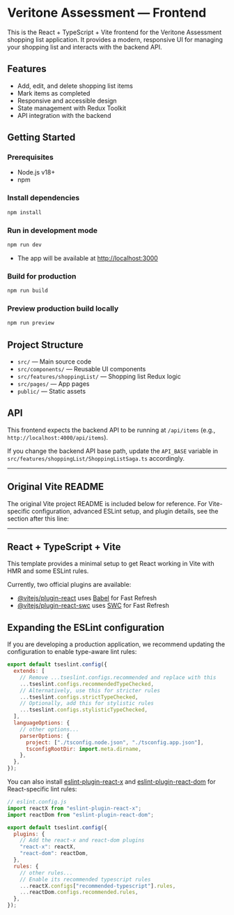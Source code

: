 # Veritone Assessment — Frontend

This is the React + TypeScript + Vite frontend for the Veritone Assessment shopping list application. It provides a modern, responsive UI for managing your shopping list and interacts with the backend API.

## Features

- Add, edit, and delete shopping list items
- Mark items as completed
- Responsive and accessible design
- State management with Redux Toolkit
- API integration with the backend

## Getting Started

### Prerequisites

- Node.js v18+
- npm

### Install dependencies

```bash
npm install
```

### Run in development mode

```bash
npm run dev
```

- The app will be available at [http://localhost:3000](http://localhost:3000)

### Build for production

```bash
npm run build
```

### Preview production build locally

```bash
npm run preview
```

## Project Structure

- `src/` — Main source code
- `src/components/` — Reusable UI components
- `src/features/shoppingList/` — Shopping list Redux logic
- `src/pages/` — App pages
- `public/` — Static assets

## API

This frontend expects the backend API to be running at `/api/items` (e.g., `http://localhost:4000/api/items`).

If you change the backend API base path, update the `API_BASE` variable in `src/features/shoppingList/ShoppingListSaga.ts` accordingly.

---

## Original Vite README

The original Vite project README is included below for reference. For Vite-specific configuration, advanced ESLint setup, and plugin details, see the section after this line:

---

<!-- Original Vite README below (starts with an H2 to avoid multiple H1s) -->

## React + TypeScript + Vite

This template provides a minimal setup to get React working in Vite with HMR and some ESLint rules.

Currently, two official plugins are available:

- [@vitejs/plugin-react](https://github.com/vitejs/vite-plugin-react/blob/main/packages/plugin-react) uses [Babel](https://babeljs.io/) for Fast Refresh
- [@vitejs/plugin-react-swc](https://github.com/vitejs/vite-plugin-react/blob/main/packages/plugin-react-swc) uses [SWC](https://swc.rs/) for Fast Refresh

## Expanding the ESLint configuration

If you are developing a production application, we recommend updating the configuration to enable type-aware lint rules:

```js
export default tseslint.config({
  extends: [
    // Remove ...tseslint.configs.recommended and replace with this
    ...tseslint.configs.recommendedTypeChecked,
    // Alternatively, use this for stricter rules
    ...tseslint.configs.strictTypeChecked,
    // Optionally, add this for stylistic rules
    ...tseslint.configs.stylisticTypeChecked,
  ],
  languageOptions: {
    // other options...
    parserOptions: {
      project: ["./tsconfig.node.json", "./tsconfig.app.json"],
      tsconfigRootDir: import.meta.dirname,
    },
  },
});
```

You can also install [eslint-plugin-react-x](https://github.com/Rel1cx/eslint-react/tree/main/packages/plugins/eslint-plugin-react-x) and [eslint-plugin-react-dom](https://github.com/Rel1cx/eslint-react/tree/main/packages/plugins/eslint-plugin-react-dom) for React-specific lint rules:

```js
// eslint.config.js
import reactX from "eslint-plugin-react-x";
import reactDom from "eslint-plugin-react-dom";

export default tseslint.config({
  plugins: {
    // Add the react-x and react-dom plugins
    "react-x": reactX,
    "react-dom": reactDom,
  },
  rules: {
    // other rules...
    // Enable its recommended typescript rules
    ...reactX.configs["recommended-typescript"].rules,
    ...reactDom.configs.recommended.rules,
  },
});
```

